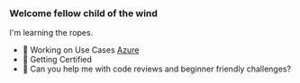 ### Welcome fellow child of the wind

<!--
**Lodewyk-Git/Lodewyk-Git** is a ✨ _special_ ✨ repository because its `README.md` (this file) appears on your GitHub profile.
-->

I'm learning the ropes.

- 🔭 Working on Use Cases [Azure](https://portal.azure.com)
- 🌱 Getting Certified
- 🤔 Can you help me with code reviews and beginner friendly challenges?

